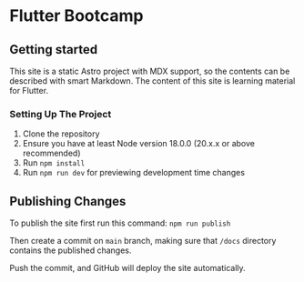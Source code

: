 # Flutter Bootcamp

## Getting started

This site is a static Astro project with MDX support, so the contents can be described with smart Markdown.
The content of this site is learning material for Flutter.

### Setting Up The Project

  1. Clone the repository
  2. Ensure you have at least Node version 18.0.0 (20.x.x or above recommended)
  3. Run ```npm install```
  4. Run ```npm run dev``` for previewing development time changes

## Publishing Changes

To publish the site first run this command: ```npm run publish```

Then create a commit on ```main``` branch, making sure that ```/docs``` directory contains the published changes.

Push the commit, and GitHub will deploy the site automatically.